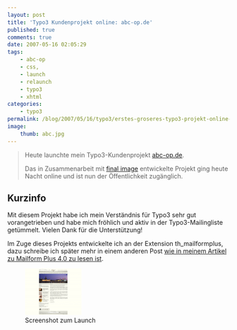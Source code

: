 ```yaml
---
layout: post
title: 'Typo3 Kundenprojekt online: abc-op.de'
published: true
comments: true
date: 2007-05-16 02:05:29
tags:
    - abc-op
    - css,
    - launch
    - relaunch
    - typo3
    - xhtml
categories:
    - typo3
permalink: /blog/2007/05/16/typo3/erstes-groseres-typo3-projekt-online-abc-opde
image:
    thumb: abc.jpg
---
```

> Heute launchte mein Typo3-Kundenprojekt [abc-op.de](http://abc-op.de).
> 
> Das in Zusammenarbeit mit [final image][1] entwickelte Projekt ging heute Nacht online und ist nun der Öffentlichkeit zugänglich.

## Kurzinfo

Mit diesem Projekt habe ich mein Verständnis für Typo3 sehr gut vorangetrieben und habe mich fröhlich und aktiv in der 
Typo3-Mailingliste getümmelt. Vielen Dank für die Unterstützung!

Im Zuge dieses Projekts entwickelte ich an der Extension th_mailformplus, dazu schreibe ich später mehr in einem
 anderen Post [wie in meinem Artikel zu Mailform Plus 4.0 zu lesen ist][2].

<figure>
	<a href="/images/abc.png"><img src="/images/abc.thumbnail.png"></a>
	<figcaption>Screenshot zum Launch</figcaption>
</figure>

 [1]: http://www.final-image.de/
 [2]: /blog/2007/05/22/typo3/mailformplus-40-die-flexible-typo3-mailformular-extension-geht-mit-mir-in-die-vierte-runde/ "Artikel in diesem Fenster öffnen"